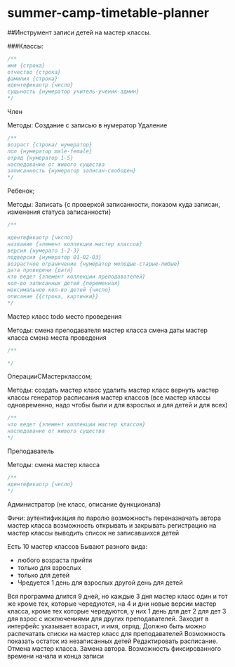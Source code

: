 # summer-camp-timetable-planner
##Инструмент записи детей на мастер классы. 

###Классы:<br/>


```javascript
/**
имя {строка}
отчество {строка}
фамилия {строка}
идентефикаотр {число}
сущьность {нумератор учитель-ученик-админ}
*/
```
Член

Методы:
Создание с записью в нумератор
Удаление


```javascript
/**
возраст {строка/ нумератор} 
пол {нумератор male-female}
отряд {нумератор 1-5} 
наследование от живого существа 
записанность {нумератор записан-свободен} 
*/ 
```
Ребенок; 

Методы:
Записать {с проверкой записанности, показом куда записан, изменения статуса записанности}<br/>


```javascript
/** 

идентефикаотр {число}
название {элемент коллекции мастер классов} 
версия {нумерато 1-2-3} 
подверсия {нумератор 01-02-03}
возрастное ограничение {нумератор молодые-старые-любые} 
дата проведени {дата} 
кто ведет {элемент коллекции преподавателей} 
кол-во записанных детей {переменная} 
максимальное кол-во детей {число} 
описание {{строка, картинки}}
*/ 
```
Мастер класс 
todo место проведения

Методы:
смена преподавателя мастер класса
смена даты мастер класса
смена места проведения



```javascript
/**

*/ 
```
ОперацииСМастерклассом; 

Методы: 
создать мастер класс
удалить мастер класс
вернуть мастер классы
генератор расписания мастер классов (все мастер классы одновременно, надо чтобы были и для взрослых и для детей и для всех)

```javascript
/** 
что ведет {элемент коллекции мастер классов}
наследование от живого существа
*/
```
Преподаватель 

Методы:
смена мастер класса


```javascript
/** 
идентефикаотр {число}
*/
```
Администратор (не класс, описание функционала)

Фичи: 
аутентификация по паролю
возможность переназначать автора мастер класса
возможность открывать и закрывать регистрацию на мастер классы
выводить список не записавшихся детей



Есть 10 мастер классов
Бывают разного вида:
- любого возраста прийти
- только для взрослых
- только для детей
- Чредуется 1 день для взрослых другой день для детей

Вся программа длится 9 дней, но каждые 3 дня мастер класс один и тот же кроме тех, которые чередуются, на 4 и  дни новые версии мастер класса, кроме тех которые чередуются, у них 1 день для дет 2 для дет 3 для взрос с исключениями для других преподавателей.
Заходит в интерфейс указывает возраст,  и имя, отряд. 
Должно быть можно распечатать списки на мастер класс для преподавателей
Возможность показать остаток из незаписанных детей
Редактировать расписание. Отмена мастер класса. Замена автора.
Возможность фиксированного времени начала и конца записи
